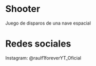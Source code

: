 # Shooter
Juego de disparos de una nave espacial

# Redes sociales
Instagram: @raulf1foreverYT_Oficial
